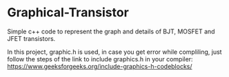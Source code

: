# Graphical-Transistor
Simple c++ code to represent the graph and details of BJT, MOSFET and JFET transistors.

In this project, graphic.h is used, in case you get error while compliling, just follow the steps of the link to include graphics.h in your compiler:
https://www.geeksforgeeks.org/include-graphics-h-codeblocks/ 



